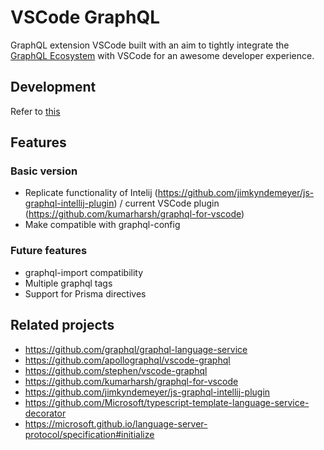 # VSCode GraphQL

GraphQL extension VSCode built with an aim to tightly integrate the [GraphQL Ecosystem](https://www.prisma.io/docs/graphql-ecosystem/) with VSCode for an awesome developer experience.

## Development

Refer to [this](./vsc-extension-quickstart.md)

## Features

### Basic version

* Replicate functionality of Intelij (https://github.com/jimkyndemeyer/js-graphql-intellij-plugin) / current VSCode plugin (https://github.com/kumarharsh/graphql-for-vscode)
* Make compatible with graphql-config

### Future features

* graphql-import compatibility
* Multiple graphql tags
* Support for Prisma directives

## Related projects

* https://github.com/graphql/graphql-language-service
* https://github.com/apollographql/vscode-graphql
* https://github.com/stephen/vscode-graphql
* https://github.com/kumarharsh/graphql-for-vscode
* https://github.com/jimkyndemeyer/js-graphql-intellij-plugin
* https://github.com/Microsoft/typescript-template-language-service-decorator
* https://microsoft.github.io/language-server-protocol/specification#initialize
